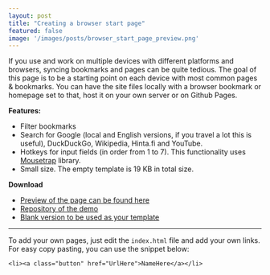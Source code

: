 ```yaml
---
layout: post
title: "Creating a browser start page"
featured: false
image: '/images/posts/browser_start_page_preview.png'
---
```


If you use and work on multiple devices with different platforms and browsers, syncing bookmarks and pages can be quite tedious. The goal of this page is to be a starting point on each device with most common pages & bookmarks. <!--more-->You can have the site files locally with a browser bookmark or homepage set to that, host it on your own server or on Github Pages.

**Features:**

- Filter bookmarks
- Search for Google (local and English versions, if you travel a lot this is useful), DuckDuckGo, Wikipedia, Hinta.fi and YouTube.
- Hotkeys for input fields (in order from 1 to 7). This functionality uses [Mousetrap](https://github.com/ccampbell/mousetrap) library.
- Small size. The empty template is 19 KB in total size.

<!---->

**Download**

- [Preview of the page can be found here](https://joonakeskitalo.github.io/browser-start-page/)
- [Repository of the demo](https://github.com/joonakeskitalo/browser-start-page)
- [Blank version to be used as your template](https://github.com/joonakeskitalo/browser-start-page/tree/blank)

___

To add your own pages, just edit the `index.html` file and add your own links. For easy copy pasting, you can use the snippet below:

```
<li><a class="button" href="UrlHere">NameHere</a></li>
```
